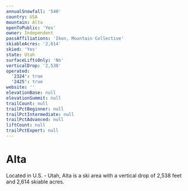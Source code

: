 ```yaml
---
annualSnowfall: '540'
country: USA
mountain: Alta
openToPublic: 'Yes'
owner: Independent
passAffiliations: 'Ikon, Mountain Collective'
skiableAcres: '2,614'
skied: 'Yes'
state: Utah
surfaceLiftsOnly: 'No'
verticalDrop: '2,538'
operated:
  '2324': true
  '2425': true
website: ''
elevationBase: null
elevationSummit: null
trailCount: null
trailPctBeginner: null
trailPctIntermediate: null
trailPctAdvanced: null
liftCount: null
trailPctExpert: null
---
```



# Alta

Located in U.S. - Utah, Alta is a ski area with a vertical drop of 2,538 feet and 2,614 skiable acres.
